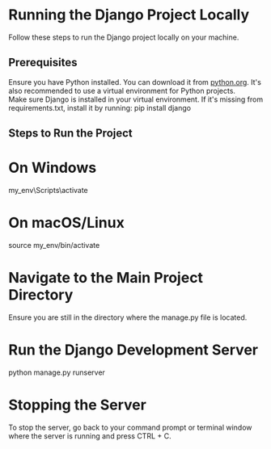 # Running the Django Project Locally  

Follow these steps to run the Django project locally on your machine.  

## Prerequisites  

Ensure you have Python installed. You can download it from [python.org](https://www.python.org/downloads/). It's also recommended to use a virtual environment for Python projects.  
Make sure Django is installed in your virtual environment. If it's missing from requirements.txt, install it by running:
pip install django  

## Steps to Run the Project  

# On Windows
my_env\Scripts\activate

# On macOS/Linux
source my_env/bin/activate

# Navigate to the Main Project Directory
Ensure you are still in the directory where the manage.py file is located.

# Run the Django Development Server
python manage.py runserver  

# Stopping the Server
To stop the server, go back to your command prompt or terminal window where the server is running and press CTRL + C.
